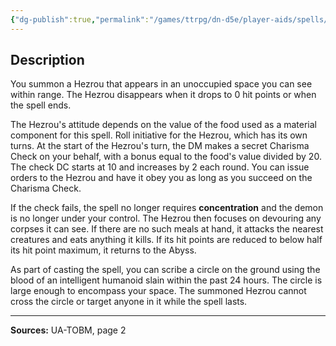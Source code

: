 ```yaml
---
{"dg-publish":true,"permalink":"/games/ttrpg/dn-d5e/player-aids/spells/level-7/conjure-hezrou-ua/","tags":["TTRPG/DND/5e","verbal","somatic","material","concentration","Spell"],"noteIcon":""}
---
```



## Description
You summon a Hezrou that appears in an unoccupied space you can see within range.
The Hezrou disappears when it drops to 0 hit points or when the spell ends.

The Hezrou's attitude depends on the value of the food used as a material component for this spell.
Roll initiative for the Hezrou, which has its own turns.
At the start of the Hezrou's turn, the DM makes a secret Charisma Check on your behalf, with a bonus equal to the food's value divided by 20.
The check DC starts at 10 and increases by 2 each round.
You can issue orders to the Hezrou and have it obey you as long as you succeed on the Charisma Check.

If the check fails, the spell no longer requires **concentration** and the demon is no longer under your control.
The Hezrou then focuses on devouring any corpses it can see.
If there are no such meals at hand, it attacks the nearest creatures and eats anything it kills.
If its hit points are reduced to below half its hit point maximum, it returns to the Abyss.

As part of casting the spell, you can scribe a circle on the ground using the blood of an intelligent humanoid slain within the past 24 hours.
The circle is large enough to encompass your space.
The summoned Hezrou cannot cross the circle or target anyone in it while the spell lasts.

---

**Sources:** UA-TOBM, page 2
